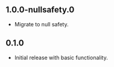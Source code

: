 ## 1.0.0-nullsafety.0
- Migrate to null safety.

## 0.1.0
- Initial release with basic functionality.

